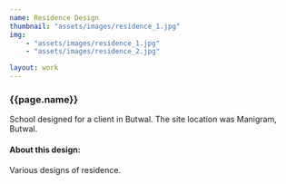 ```yaml
---
name: Residence Design
thumbnail: "assets/images/residence_1.jpg"
img: 
    - "assets/images/residence_1.jpg"
    - "assets/images/residence_2.jpg"

layout: work
---
```

### {{page.name}}
School designed for a client in Butwal. The site location was Manigram, Butwal.

#### About this design: 
Various designs of residence.